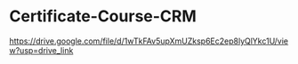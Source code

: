 # Certificate-Course-CRM
https://drive.google.com/file/d/1wTkFAv5upXmUZksp6Ec2ep8lyQlYkc1U/view?usp=drive_link
